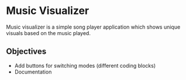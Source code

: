 # Music Visualizer
Music visualizer is a simple song player application which shows unique visuals based on the music played.

## Objectives

<ul>
  <li>Add buttons for switching modes (different coding blocks)</li>
  <li>Documentation</li>
</ul>